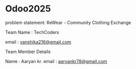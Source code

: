 # Odoo2025

problem statement: ReWear - Community Clothing Exchange

Team Name : TechCoders


email : yanshika216@gmail.com

Team Member Details

Name : Aaryan kr.
email : aaryankr78@gmail.com
